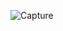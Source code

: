 ![Capture](https://user-images.githubusercontent.com/114738289/211137060-3b5d7741-7555-42a9-bad9-8452be5a0398.PNG)
